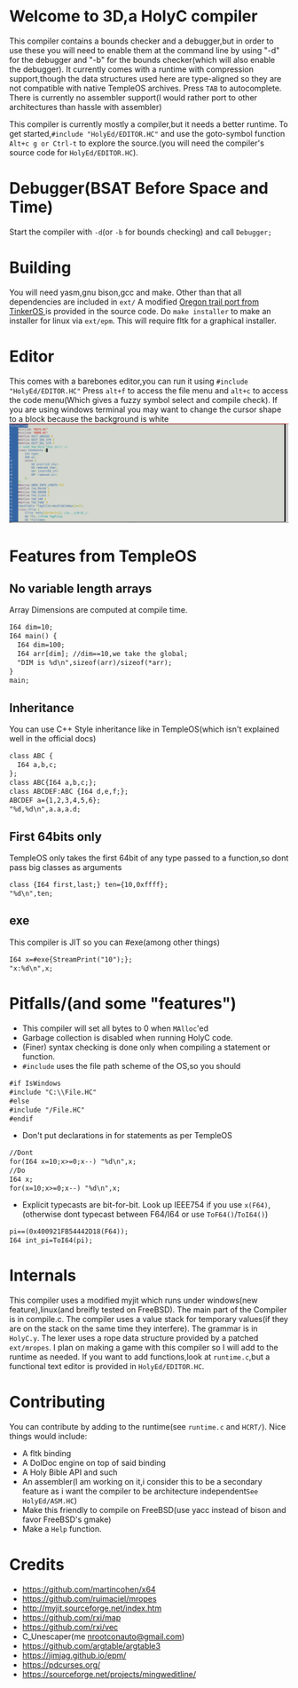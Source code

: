 # Welcome to 3D,a HolyC compiler
This compiler contains a bounds checker and a debugger,but in order to use these you will need to enable them at the command line by using "-d" for the debugger and "-b" for the bounds checker(which will also enable the debugger). It currently comes with a runtime with compression support,though the data structures used here are type-aligned so they are not compatible with native TempleOS archives. Press `TAB` to autocomplete. There is currently no assembler support(I would rather port to other architectures than hassle with assembler)

This compiler is currently mostly a compiler,but it needs a better runtime. To get started,`#include "HolyEd/EDITOR.HC"` and use the goto-symbol function `Alt+c g or Ctrl-t` to explore the source.(you will need the compiler's source code for `HolyEd/EDITOR.HC`).

# Debugger(BSAT Before Space and Time)
Start the compiler with `-d`(or `-b` for bounds checking) and call `Debugger;`

# Building
You will need yasm,gnu bison,gcc and make. Other than that all dependencies are included in `ext/`  A modified [Oregon trail port from TinkerOS ](https://github.com/tinkeros/OT1975) is provided in the source code. Do `make installer` to make an installer for linux via `ext/epm`. This will require fltk for a graphical installer.

# Editor
This comes with a barebones editor,you can run it using `#include "HolyEd/EDITOR.HC"` Press `alt+f` to access the file menu and `alt+c` to access the code menu(Which gives a fuzzy symbol select and compile check). If you are using windows terminal you may want to change the cursor shape to a block because the background is white
![Editor screenshot](ed_screenshot.png)

# Features from TempleOS
## No variable length arrays
Array Dimensions are computed at compile time.
```
I64 dim=10;
I64 main() {
  I64 dim=100;
  I64 arr[dim]; //dim==10,we take the global;
  "DIM is %d\n",sizeof(arr)/sizeof(*arr);
}
main;
```
## Inheritance
You can use C++ Style inheritance like in TempleOS(which isn't explained well in the official docs)
```
class ABC {
  I64 a,b,c;
};
class ABC{I64 a,b,c;};
class ABCDEF:ABC {I64 d,e,f;};
ABCDEF a={1,2,3,4,5,6};
"%d,%d\n",a.a,a.d;
```
## First 64bits only
TempleOS only takes the first 64bit of any type passed to a function,so dont pass big classes as arguments
```
class {I64 first,last;} ten={10,0xffff};
"%d\n",ten;
```
## exe
This compiler is JIT so you can #exe(among other things)
```
I64 x=#exe{StreamPrint("10");};
"x:%d\n",x;
```

# Pitfalls/(and some "features")
 - This compiler will set all bytes to 0 when `MAlloc`'ed
 - Garbage collection is disabled when running HolyC code.
 - (Finer) syntax checking is done only when compiling a statement or function.
 - `#include` uses the file path scheme of the OS,so you should
  ```
  #if IsWindows
  #include "C:\\File.HC"
  #else
  #include "/File.HC"
  #endif
  ```
 - Don't put declarations in for statements as per TempleOS
 ```
 //Dont
 for(I64 x=10;x>=0;x--) "%d\n",x;
 //Do
 I64 x;
 for(x=10;x>=0;x--) "%d\n",x;
 ```
 - Explicit typecasts are bit-for-bit. Look up IEEE754 if you use `x(F64)`,(otherwise dont typecast between F64/I64 or use `ToF64()`/`ToI64()`)
 ```
 pi==(0x400921FB54442D18(F64));
 I64 int_pi=ToI64(pi);
 ```
# Internals
This compiler uses a modified myjit which runs under windows(new feature),linux(and breifly tested on FreeBSD). The main part of the Compiler is in compile.c. The compiler uses a value stack for temporary values(if they are on the stack on the same time they interfere). The grammar is in `HolyC.y`. The lexer uses a rope data structure provided by a patched `ext/mropes`.  I plan on making a game with this compiler so I will add to the runtime as needed. If you want to add functions,look at `runtime.c`,but a functional text editor is provided in `HolyEd/EDITOR.HC`.

# Contributing
You can contribute by adding to the runtime(see `runtime.c` and `HCRT/`).  Nice things would include:

 - A fltk binding
 - A DolDoc engine on top of said binding
 - A Holy Bible API and such
 - An assembler(I am working on it,i consider this to be a secondary feature as i want the compiler to be architecture independent`See HolyEd/ASM.HC`)
 - Make this friendly to compile on FreeBSD(use yacc instead of bison and favor FreeBSD's gmake)
 - Make a `Help` function.

# Credits
 - https://github.com/martincohen/x64
 - https://github.com/ruimaciel/mropes
 - http://myjit.sourceforge.net/index.htm
 - https://github.com/rxi/map
 - https://github.com/rxi/vec
 - C_Unescaper(me nrootconauto@gmail.com)
 - https://github.com/argtable/argtable3
 - https://jimjag.github.io/epm/
 - https://pdcurses.org/
 - https://sourceforge.net/projects/mingweditline/
